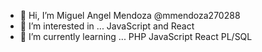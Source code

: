 - 👋 Hi, I’m Miguel Angel Mendoza @mmendoza270288
- 👀 I’m interested in ... JavaScript and React
- 🌱 I’m currently learning ... PHP JavaScript React PL/SQL 

<!---
mmendoza270288/mmendoza270288 is a ✨ special ✨ repository because its `README.md` (this file) appears on your GitHub profile.
You can click the Preview link to take a look at your changes.
--->
